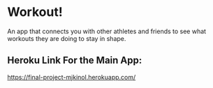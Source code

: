 # Workout!

An app that connects you with other athletes and friends to see what workouts they are doing to stay in shape.

## Heroku Link For the Main App:
https://final-project-mjkinol.herokuapp.com/
